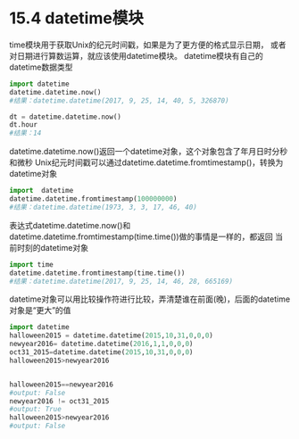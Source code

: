 # 15.4 datetime模块
time模块用于获取Unix的纪元时间戳，如果是为了更方便的格式显示日期，
或者对日期进行算数运算，就应该使用datetime模块。
datetime模块有自己的datetime数据类型
```python
import datetime
datetime.datetime.now()
#结果：datetime.datetime(2017, 9, 25, 14, 40, 5, 326870)

dt = datetime.datetime.now()
dt.hour
#结果：14
```
datetime.datetime.now()返回一个datetime对象，这个对象包含了年月日时分秒和微秒
Unix纪元时间戳可以通过datetime.datetime.fromtimestamp()，转换为datetime对象
```python
import  datetime
datetime.datetime.fromtimestamp(100000000)
#结果：datetime.datetime(1973, 3, 3, 17, 46, 40)

```
表达式datetime.datetime.now()和datetime.datetime.fromtimestamp(time.time())做的事情是一样的，都返回
当前时刻的datetime对象
```python
import time
datetime.datetime.fromtimestamp(time.time())
#结果：datetime.datetime(2017, 9, 25, 14, 46, 28, 665169)

```
datetime对象可以用比较操作符进行比较，弄清楚谁在前面(晚)，后面的datetime对象是“更大”的值
```python
import datetime
halloween2015 = datetime.datetime(2015,10,31,0,0,0)
newyear2016= datetime.datetime(2016,1,1,0,0,0)
oct31_2015=datetime.datetime(2015,10,31,0,0,0)
halloween2015>newyear2016


halloween2015==newyear2016
#output: False
newyear2016 != oct31_2015
#output: True
halloween2015>newyear2016
#output: False

```
